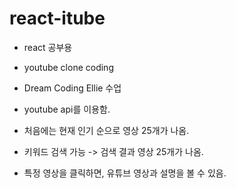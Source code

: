 # react-itube
- react 공부용
- youtube clone coding
- Dream Coding Ellie 수업

- youtube api를 이용함.
- 처음에는 현재 인기 순으로 영상 25개가 나옴.
- 키워드 검색 가능 -> 검색 결과 영상 25개가 나옴.
- 특정 영상을 클릭하면, 유튜브 영상과 설명을 볼 수 있음.
